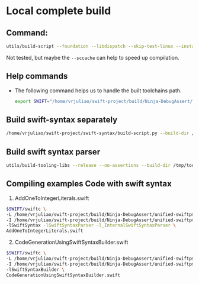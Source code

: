 # Local complete build

## Command:

```sh
utils/build-script --foundation --libdispatch --skip-test-linux --install-foundation --install-libdispatch --skip-test-foundation=1 --skip-build-benchmarks --swiftsyntax --install-swiftsyntax --swiftpm --install-swiftpm --llbuild --install-swift --xctest --install-xctest --sccache
```

Not tested, but maybe the `--sccache` can help to speed up compilation.

## Help commands

- The following command helps us to handle the built toolchains path.
  ```bash
  export SWIFT="/home/vrjuliao/swift-project/build/Ninja-DebugAssert/toolchain-linux-x86_64/usr/bin"
  ```

## Build swift-syntax separately
```sh
/home/vrjuliao/swift-project/swift-syntax/build-script.py --build-dir /home/vrjuliao/swift-project/build/Ninja-DebugAssert/unified-swiftpm-build-linux-x86_64 --multiroot-data-file /home/vrjuliao/swift-project/swift/utils/build_swift/resources/SwiftPM-Unified-Build.xcworkspace --toolchain /home/vrjuliao/swift-project/build/Ninja-DebugAssert/toolchain-linux-x86_64/usr --filecheck-exec /home/vrjuliao/swift-project/build/Ninja-DebugAssert/llvm-linux-x86_64/bin/FileCheck
```

## Build swift syntax parser
```sh
utils/build-tooling-libs --release --no-assertions --build-dir /tmp/tooling-libs-build --install-prefix /home/vrjuliao/swift-project/build/Ninja-DebugAssert/toolchain-linux-x86_64/usr
```

## Compiling examples Code with swift syntax
1. AddOneToIntegerLiterals.swift
```sh
$SWIFT/swiftc \
-L /home/vrjuliao/swift-project/build/Ninja-DebugAssert/unified-swiftpm-build-linux-x86_64/debug/ \
-I /home/vrjuliao/swift-project/build/Ninja-DebugAssert/unified-swiftpm-build-linux-x86_64/debug/ \
-lSwiftSyntax -lSwiftSyntaxParser -l_InternalSwiftSyntaxParser \
AddOneToIntegerLiterals.swift
```

2. CodeGenerationUsingSwiftSyntaxBuilder.swift
```sh
$SWIFT/swiftc \
-L /home/vrjuliao/swift-project/build/Ninja-DebugAssert/unified-swiftpm-build-linux-x86_64/debug/ \
-I /home/vrjuliao/swift-project/build/Ninja-DebugAssert/unified-swiftpm-build-linux-x86_64/debug/ \
-lSwiftSyntaxBuilder \
CodeGenerationUsingSwiftSyntaxBuilder.swift
```
